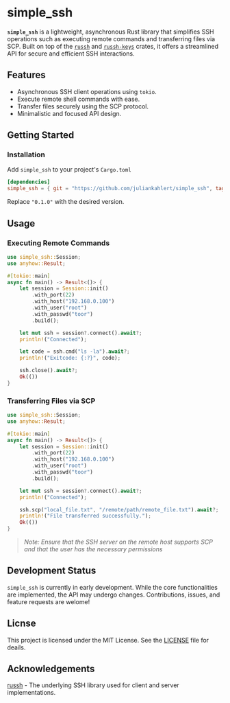 # simple_ssh

**`simple_ssh`** is a lightweight, asynchronous Rust library that simplifies SSH operations such as executing remote commands and transferring files via SCP. Built on top of the [`russh`](https://github.com/Eugeny/russh) and [`russh-keys`](https://github.com/Eugeny/russh) crates, it offers a streamlined API for secure and efficient SSH interactions.

## Features

- Asynchronous SSH client operations using `tokio`.
- Execute remote shell commands with ease.
- Transfer files securely using the SCP protocol.
- Minimalistic and focused API design.

## Getting Started

### Installation
Add `simple_ssh` to your project's `Cargo.toml`

```toml
[dependencies]
simple_ssh = { git = "https://github.com/juliankahlert/simple_ssh", tag = "v0.1.0" }
```

Replace `"0.1.0"` with the desired version.

## Usage

### Executing Remote Commands

```rust
use simple_ssh::Session;
use anyhow::Result;

#[tokio::main]
async fn main() -> Result<()> {
    let session = Session::init()
        .with_port(22)
        .with_host("192.168.0.100")
        .with_user("root")
        .with_passwd("toor")
        .build();

    let mut ssh = session?.connect().await?;
    println!("Connected");

    let code = ssh.cmd("ls -la").await?;
    println!("Exitcode: {:?}", code);

    ssh.close().await?;
    Ok(())
}
```

### Transferring Files via SCP

```rust
use simple_ssh::Session;
use anyhow::Result;

#[tokio::main]
async fn main() -> Result<()> {
    let session = Session::init()
        .with_port(22)
        .with_host("192.168.0.100")
        .with_user("root")
        .with_passwd("toor")
        .build();

    let mut ssh = session?.connect().await?;
    println!("Connected");

    ssh.scp("local_file.txt", "/remote/path/remote_file.txt").await?;
    println!("File transferred successfully.");
    Ok(())
}
```

> *Note: Ensure that the SSH server on the remote host supports SCP and that the user has the necessary permissions*

## Development Status

`simple_ssh` is currently in early development.
While the core functionalities are implemented, the API may undergo changes.
Contributions, issues, and feature requests are welome!

## Licnse

This project is licensed under the MIT License. See the [LICENSE](LICENSE) file for deails.

## Acknowledgements
[russh](https://github.com/Eugeny/russh) - The underlying SSH library used for client and server implementations.
